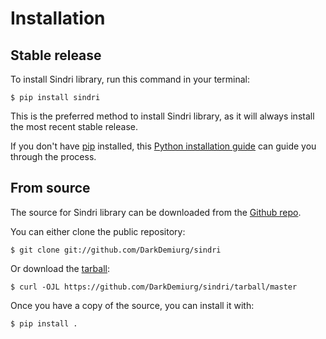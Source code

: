 # Installation

## Stable release

To install Sindri library, run this command in your
terminal:

``` console
$ pip install sindri
```

This is the preferred method to install Sindri library, as it will always install the most recent stable release.

If you don't have [pip][] installed, this [Python installation guide][]
can guide you through the process.

## From source

The source for Sindri library can be downloaded from
the [Github repo][].

You can either clone the public repository:

``` console
$ git clone git://github.com/DarkDemiurg/sindri
```

Or download the [tarball][]:

``` console
$ curl -OJL https://github.com/DarkDemiurg/sindri/tarball/master
```

Once you have a copy of the source, you can install it with:

``` console
$ pip install .
```

  [pip]: https://pip.pypa.io
  [Python installation guide]: http://docs.python-guide.org/en/latest/starting/installation/
  [Github repo]: https://github.com/%7B%7B%20cookiecutter.github_username%20%7D%7D/%7B%7B%20cookiecutter.project_slug%20%7D%7D
  [tarball]: https://github.com/%7B%7B%20cookiecutter.github_username%20%7D%7D/%7B%7B%20cookiecutter.project_slug%20%7D%7D/tarball/master
